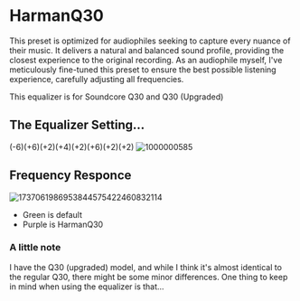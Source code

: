 # HarmanQ30
This preset is optimized for audiophiles seeking to capture every nuance of their music. It delivers a natural and balanced sound profile, providing the closest experience to the original recording. As an audiophile myself, I've meticulously fine-tuned this preset to ensure the best possible listening experience, carefully adjusting all frequencies.

This equalizer is for Soundcore Q30 and Q30 (Upgraded)

## The Equalizer Setting...
(-6)(+6)(+2)(+4)(+2)(+6)(+2)(+2)
![1000000585](https://github.com/user-attachments/assets/61883535-d34a-4d26-b393-741286f620f4)



## Frequency Responce
![1737061986953844575422460832114](https://github.com/user-attachments/assets/a1865227-8dff-45bf-8b36-d9d874073686)
- Green is default
- Purple is HarmanQ30

### A little note
I have the Q30 (upgraded) model, and while I think it's almost identical to the regular Q30, there might be some minor differences. One thing to keep in mind when using the equalizer is that...
